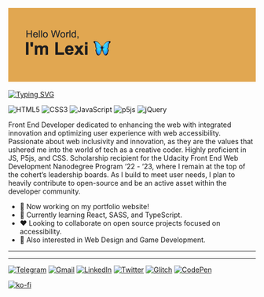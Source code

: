 
![Header Image](https://raw.githubusercontent.com/lexiortiz/lexiortiz/main/header.png)

[![Typing SVG](https://readme-typing-svg.demolab.com?font=Fira+Code&weight=500&size=26&duration=3000&pause=500&vCenter=true&width=435&lines=WEB+DEVELOPER;CREATIVE+CODER;ACCESSIBILITY+ADVOCATE;OPEN+SOURCE+ENTHUSIAST)](https://git.io/typing-svg)

![HTML5](https://img.shields.io/badge/html5-%23E34F26.svg?style=for-the-badge&logo=html5&logoColor=white)
![CSS3](https://img.shields.io/badge/css3-%231572B6.svg?style=for-the-badge&logo=css3&logoColor=white)
![JavaScript](https://img.shields.io/badge/javascript-%23323330.svg?style=for-the-badge&logo=javascript&logoColor=%23F7DF1E)
![p5js](https://img.shields.io/badge/p5.js-ED225D?style=for-the-badge&logo=p5.js&logoColor=FFFFFF)
![jQuery](https://img.shields.io/badge/jquery-%230769AD.svg?style=for-the-badge&logo=jquery&logoColor=white)

Front End Developer dedicated to enhancing the web with integrated innovation and optimizing user experience with web accessibility. Passionate about web inclusivity and innovation, as they are the values that ushered me into the world of tech as a creative coder. Highly proficient in JS, P5js, and CSS.  Scholarship recipient for the Udacity Front End Web Development Nanodegree Program ‘22 - ‘23, where I remain at the top of the cohert’s leadership boards. As I build to meet user needs, I plan to heavily contribute to open-source and be an active asset within the developer community. 

- :tada: Now working on my portfolio website! 
- :star2: Currently learning React, SASS, and TypeScript.
- :hearts: Looking to collaborate on open source projects focused on accessibility.  
- :high_brightness: Also interested in Web Design and Game Development.

---

<!--START_SECTION:activity-->

---
[![Telegram](https://img.shields.io/badge/Telegram-2CA5E0?style=for-the-badge&logo=telegram&logoColor=white)](https://t.me/scriptnscribe) [![Gmail](https://img.shields.io/badge/Gmail-D14836?style=for-the-badge&logo=gmail&logoColor=white)](mailto:aortiz.developer@gmail.com) [![LinkedIn](https://img.shields.io/badge/linkedin-%230077B5.svg?style=for-the-badge&logo=linkedin&logoColor=white)](https://www.linkedin.com/in/aortiz-dev/) [![Twitter](https://img.shields.io/badge/Twitter-%231DA1F2.svg?style=for-the-badge&logo=Twitter&logoColor=white)](https://twitter.com/scriptnscribe)  [![Glitch](https://img.shields.io/badge/glitch-%233333FF.svg?style=for-the-badge&logo=glitch&logoColor=white)](https://glitch.com/@lexiortiz) [![CodePen](https://img.shields.io/badge/CodePen-white?style=for-the-badge&logo=codepen&logoColor=black)](https://codepen.io/scriptnscribe)

[![ko-fi](https://ko-fi.com/img/githubbutton_sm.svg)](https://ko-fi.com/Y8Y0GJ8O4)
